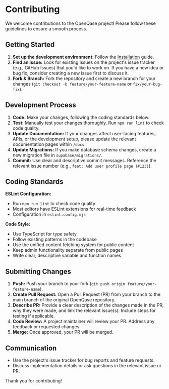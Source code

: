 # Contributing

We welcome contributions to the OpenQase project! Please follow these guidelines to ensure a smooth process.

## Getting Started

1.  **Set up the development environment:** Follow the [Installation](./installation.md) guide.
2.  **Find an issue:** Look for existing issues on the project's issue tracker (e.g., GitHub Issues) that you'd like to work on. If you have a new idea or bug fix, consider creating a new issue first to discuss it.
3.  **Fork & Branch:** Fork the repository and create a new branch for your changes (`git checkout -b feature/your-feature-name` or `fix/your-bug-fix`).

## Development Process

1.  **Code:** Make your changes, following the coding standards below.
2.  **Test:** Manually test your changes thoroughly. Run `npm run lint` to check code quality.
3.  **Update Documentation:** If your changes affect user-facing features, APIs, or the development setup, please update the relevant documentation pages within `/docs`.
4.  **Update Migrations:** If you make database schema changes, create a new migration file in `supabase/migrations/`.
5.  **Commit:** Use clear and descriptive commit messages. Reference the relevant issue number (e.g., `feat: Add user profile page (#123)`).

## Coding Standards

**ESLint Configuration:**
- Run `npm run lint` to check code quality
- Most editors have ESLint extensions for real-time feedback
- Configuration in `eslint.config.mjs`

**Code Style:**
- Use TypeScript for type safety
- Follow existing patterns in the codebase
- Use the unified content fetching system for public content
- Keep admin functionality separate from public pages
- Write clear, descriptive variable and function names

## Submitting Changes

1.  **Push:** Push your branch to your fork (`git push origin feature/your-feature-name`).
2.  **Create Pull Request:** Open a Pull Request (PR) from your branch to the main branch of the original OpenQase repository.
3.  **Describe PR:** Provide a clear description of the changes made in the PR, why they were made, and link the relevant issue(s). Include steps for testing if applicable.
4.  **Code Review:** A project maintainer will review your PR. Address any feedback or requested changes.
5.  **Merge:** Once approved, your PR will be merged.

## Communication

*   Use the project's issue tracker for bug reports and feature requests.
*   Discuss implementation details or ask questions in the relevant issue or PR.

Thank you for contributing! 